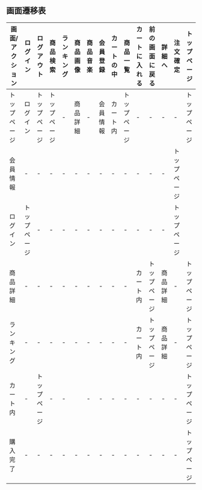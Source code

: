 ## 画面遷移表
|画面/アクション|ログイン|ログアウト|商品検索|ランキング|商品画像|商品音楽|会員登録|カートの中|商品一覧|カートに入れる|前の画面に戻る|詳細へ|注文確定|トップページ|
|---------------|--------|----------|---------|---------|--------|---------|--------|----------|--------|--------------|---------------|-----|--------|------------|
|トップページ|ログイン|トップページ|トップページ|-|商品詳細|-|会員情報|カート内|トップページ|-|-|-|-|トップページ|
|会員情報|-|-|-|-|-|-|-|-|-|-|-|-|トップページ|
|ログイン|トップページ|-|-|-|-|-|-|-|-|-|-|-|トップページ|
|商品詳細|-|-|-|-|-|-|-|-|-|カート内|トップページ|商品詳細|-|トップページ|
|ランキング|-|-|-|-|-|-|-|-|-|カート内|トップページ|商品詳細|-|トップページ|
|カート内|-|トップページ|-|-||-|-|-|-|-|-|-|-|トップページ|
|購入完了|-|-|-|-|-|-|-|-|-|-|-|-|-|トップページ|

